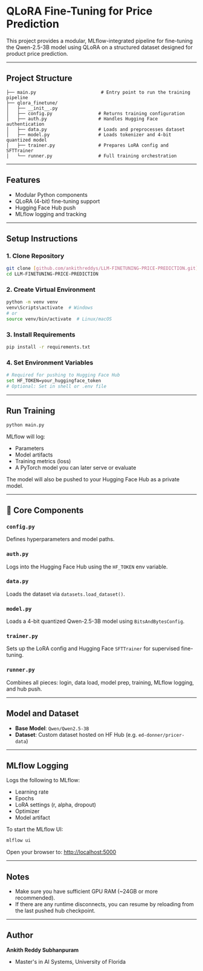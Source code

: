# QLoRA Fine-Tuning for Price Prediction

This project provides a modular, MLflow-integrated pipeline for fine-tuning the Qwen-2.5-3B model using QLoRA on a structured dataset designed for product price prediction.

---

## Project Structure

```
├── main.py                        # Entry point to run the training pipeline
├── qlora_finetune/
│   ├── __init__.py
│   ├── config.py                 # Returns training configuration
│   ├── auth.py                   # Handles Hugging Face authentication
│   ├── data.py                   # Loads and preprocesses dataset
│   ├── model.py                  # Loads tokenizer and 4-bit quantized model
│   ├── trainer.py                # Prepares LoRA config and SFTTrainer
│   └── runner.py                 # Full training orchestration
```

---

## Features

* Modular Python components
* QLoRA (4-bit) fine-tuning support
* Hugging Face Hub push
* MLflow logging and tracking

---

## Setup Instructions

### 1. Clone Repository

```bash
git clone [github.com/ankithreddys/LLM-FINETUNING-PRICE-PREDICTION.git](https://github.com/ankithreddys/LLM-FINETUNING-PRICE-PREDICTION.git)
cd LLM-FINETUNING-PRICE-PREDICTION
```

### 2. Create Virtual Environment

```bash
python -m venv venv
venv\Scripts\activate  # Windows
# or
source venv/bin/activate  # Linux/macOS
```

### 3. Install Requirements

```bash
pip install -r requirements.txt
```

### 4. Set Environment Variables

```bash
# Required for pushing to Hugging Face Hub
set HF_TOKEN=your_huggingface_token
# Optional: Set in shell or .env file
```

---

## Run Training

```bash
python main.py
```

MLflow will log:

* Parameters
* Model artifacts
* Training metrics (loss)
* A PyTorch model you can later serve or evaluate

The model will also be pushed to your Hugging Face Hub as a private model.

---

## 🧠 Core Components

### `config.py`

Defines hyperparameters and model paths.

### `auth.py`

Logs into the Hugging Face Hub using the `HF_TOKEN` env variable.

### `data.py`

Loads the dataset via `datasets.load_dataset()`.

### `model.py`

Loads a 4-bit quantized Qwen-2.5-3B model using `BitsAndBytesConfig`.

### `trainer.py`

Sets up the LoRA config and Hugging Face `SFTTrainer` for supervised fine-tuning.

### `runner.py`

Combines all pieces: login, data load, model prep, training, MLflow logging, and hub push.

---

## Model and Dataset

* **Base Model**: `Qwen/Qwen2.5-3B`
* **Dataset**: Custom dataset hosted on HF Hub (e.g. `ed-donner/pricer-data`)

---

## MLflow Logging

Logs the following to MLflow:

* Learning rate
* Epochs
* LoRA settings (r, alpha, dropout)
* Optimizer
* Model artifact

To start the MLflow UI:

```bash
mlflow ui
```

Open your browser to: [http://localhost:5000](http://localhost:5000)

---

## Notes

* Make sure you have sufficient GPU RAM (\~24GB or more recommended).
* If there are any runtime disconnects, you can resume by reloading from the last pushed hub checkpoint.

---

## Author

**Ankith Reddy Subhanpuram**

* Master's in AI Systems, University of Florida
